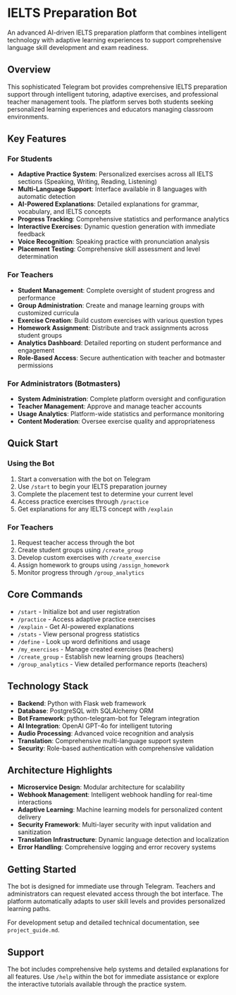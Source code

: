 # IELTS Preparation Bot

An advanced AI-driven IELTS preparation platform that combines intelligent technology with adaptive learning experiences to support comprehensive language skill development and exam readiness.

## Overview

This sophisticated Telegram bot provides comprehensive IELTS preparation support through intelligent tutoring, adaptive exercises, and professional teacher management tools. The platform serves both students seeking personalized learning experiences and educators managing classroom environments.

## Key Features

### For Students
- **Adaptive Practice System**: Personalized exercises across all IELTS sections (Speaking, Writing, Reading, Listening)
- **Multi-Language Support**: Interface available in 8 languages with automatic detection
- **AI-Powered Explanations**: Detailed explanations for grammar, vocabulary, and IELTS concepts
- **Progress Tracking**: Comprehensive statistics and performance analytics
- **Interactive Exercises**: Dynamic question generation with immediate feedback
- **Voice Recognition**: Speaking practice with pronunciation analysis
- **Placement Testing**: Comprehensive skill assessment and level determination

### For Teachers
- **Student Management**: Complete oversight of student progress and performance
- **Group Administration**: Create and manage learning groups with customized curricula
- **Exercise Creation**: Build custom exercises with various question types
- **Homework Assignment**: Distribute and track assignments across student groups
- **Analytics Dashboard**: Detailed reporting on student performance and engagement
- **Role-Based Access**: Secure authentication with teacher and botmaster permissions

### For Administrators (Botmasters)
- **System Administration**: Complete platform oversight and configuration
- **Teacher Management**: Approve and manage teacher accounts
- **Usage Analytics**: Platform-wide statistics and performance monitoring
- **Content Moderation**: Oversee exercise quality and appropriateness

## Quick Start

### Using the Bot
1. Start a conversation with the bot on Telegram
2. Use `/start` to begin your IELTS preparation journey
3. Complete the placement test to determine your current level
4. Access practice exercises through `/practice`
5. Get explanations for any IELTS concept with `/explain`

### For Teachers
1. Request teacher access through the bot
2. Create student groups using `/create_group`
3. Develop custom exercises with `/create_exercise`
4. Assign homework to groups using `/assign_homework`
5. Monitor progress through `/group_analytics`

## Core Commands

- `/start` - Initialize bot and user registration
- `/practice` - Access adaptive practice exercises
- `/explain` - Get AI-powered explanations
- `/stats` - View personal progress statistics
- `/define` - Look up word definitions and usage
- `/my_exercises` - Manage created exercises (teachers)
- `/create_group` - Establish new learning groups (teachers)
- `/group_analytics` - View detailed performance reports (teachers)

## Technology Stack

- **Backend**: Python with Flask web framework
- **Database**: PostgreSQL with SQLAlchemy ORM
- **Bot Framework**: python-telegram-bot for Telegram integration
- **AI Integration**: OpenAI GPT-4o for intelligent tutoring
- **Audio Processing**: Advanced voice recognition and analysis
- **Translation**: Comprehensive multi-language support system
- **Security**: Role-based authentication with comprehensive validation

## Architecture Highlights

- **Microservice Design**: Modular architecture for scalability
- **Webhook Management**: Intelligent webhook handling for real-time interactions
- **Adaptive Learning**: Machine learning models for personalized content delivery
- **Security Framework**: Multi-layer security with input validation and sanitization
- **Translation Infrastructure**: Dynamic language detection and localization
- **Error Handling**: Comprehensive logging and error recovery systems

## Getting Started

The bot is designed for immediate use through Telegram. Teachers and administrators can request elevated access through the bot interface. The platform automatically adapts to user skill levels and provides personalized learning paths.

For development setup and detailed technical documentation, see `project_guide.md`.

## Support

The bot includes comprehensive help systems and detailed explanations for all features. Use `/help` within the bot for immediate assistance or explore the interactive tutorials available through the practice system.